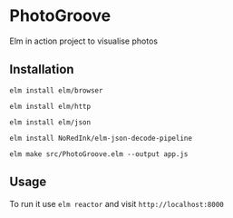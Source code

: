 # PhotoGroove
Elm in action project to visualise photos

## Installation
`elm install elm/browser`

`elm install elm/http`

`elm install elm/json`

`elm install NoRedInk/elm-json-decode-pipeline`

`elm make src/PhotoGroove.elm --output app.js`

## Usage
To run it use `elm reactor` and visit `http://localhost:8000`
